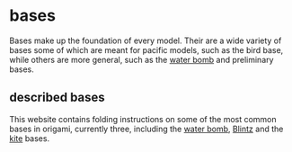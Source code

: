 # bases
Bases make up the foundation of every model.
Their are a wide variety of bases some of which are meant for pacific models, such as the bird base, while others are more general, such as the [water bomb](waterbomb.md) and preliminary bases.


## described bases
This website contains folding instructions on some of the most common bases in origami, currently three, including the [water bomb](waterbomb.md), [Blintz](blintz.md) and the [kite](kite.md) bases.
